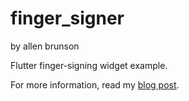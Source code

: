 # finger_signer
by allen brunson


Flutter finger-signing widget example.

For more information, read my [blog post](https://allenbrunson.com/posts/flutter-finger-signing/).
